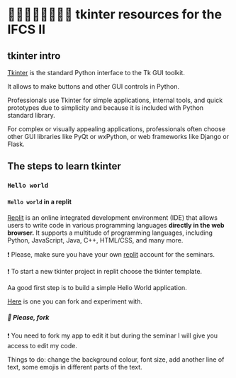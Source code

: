 # 👩🏻‍💻👩‍💻👩🏿‍💻 tkinter resources for the IFCS II

## tkinter intro

[Tkinter](https://docs.python.org/3/library/tkinter.html) is the standard Python interface to the Tk GUI toolkit.

It allows to make buttons and other GUI controls in Python.

Professionals use Tkinter for simple applications, internal tools, and quick prototypes due to simplicity and because it is included with Python
standard library.

For complex or visually appealing applications, professionals often choose other GUI libraries like PyQt or wxPython, or web frameworks like Django or Flask.

## The steps to learn tkinter

### `Hello world`

#### `Hello world` in a replit

[Replit](https://replit.com/) is an online integrated development environment (IDE) that allows users to write code in various programming languages **directly in the web browser.** It supports a multitude of programming languages, including Python, JavaScript, Java, C++, HTML/CSS, and many more.

❗ Please, make sure you have your own [replit](https://replit.com) account for the seminars.

❗ To start a new tkinter project in replit choose the tkinter template.

Aa good first step is to build a simple Hello World application.

[Here](https://replit.com/@missPunter/intro-tkinter-ifcs2#main.py) is one you can fork and experiment with.

##### 🍴 Please, fork

❗ You need to fork  my app to edit it but during the seminar I will give you access to edit my code.

Things to do: change the background colour, font size, add another line of text, some emojis in different parts of the text.
